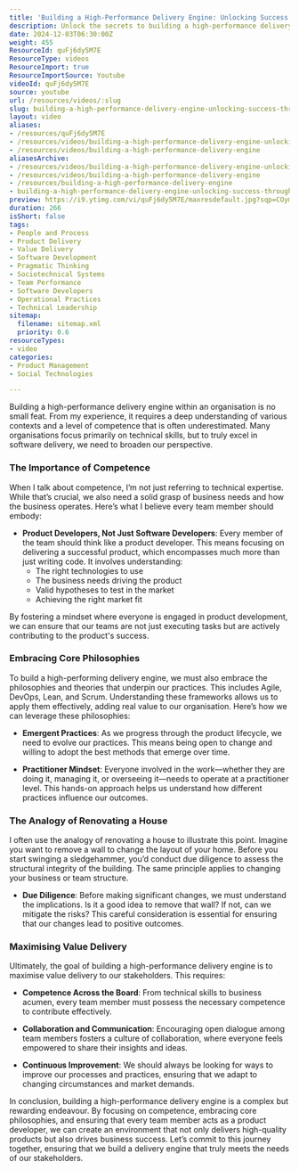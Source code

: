 ```yaml
---
title: 'Building a High-Performance Delivery Engine: Unlocking Success Through Competence and Collaboration'
description: Unlock the secrets to building a high-performance delivery engine! Discover how competence, collaboration, and core philosophies drive software success.
date: 2024-12-03T06:30:00Z
weight: 455
ResourceId: quFj6dy5M7E
ResourceType: videos
ResourceImport: true
ResourceImportSource: Youtube
videoId: quFj6dy5M7E
source: youtube
url: /resources/videos/:slug
slug: building-a-high-performance-delivery-engine-unlocking-success-through-competence-and-collaboration
layout: video
aliases:
- /resources/quFj6dy5M7E
- /resources/videos/building-a-high-performance-delivery-engine-unlocking-success-through-competence-and-collaboration
- /resources/videos/building-a-high-performance-delivery-engine
aliasesArchive:
- /resources/videos/building-a-high-performance-delivery-engine-unlocking-success-through-competence-and-collaboration
- /resources/videos/building-a-high-performance-delivery-engine
- /resources/building-a-high-performance-delivery-engine
- building-a-high-performance-delivery-engine-unlocking-success-through-competence-and-collaboration
preview: https://i9.ytimg.com/vi/quFj6dy5M7E/maxresdefault.jpg?sqp=COymp7oG&rs=AOn4CLAiaNZF3dxererISCSR8zTqhCN2mw
duration: 266
isShort: false
tags:
- People and Process
- Product Delivery
- Value Delivery
- Software Development
- Pragmatic Thinking
- Sociotechnical Systems
- Team Performance
- Software Developers
- Operational Practices
- Technical Leadership
sitemap:
  filename: sitemap.xml
  priority: 0.6
resourceTypes:
- video
categories:
- Product Management
- Social Technologies

---
```

Building a high-performance delivery engine within an organisation is no small feat. From my experience, it requires a deep understanding of various contexts and a level of competence that is often underestimated. Many organisations focus primarily on technical skills, but to truly excel in software delivery, we need to broaden our perspective.

### The Importance of Competence

When I talk about competence, I’m not just referring to technical expertise. While that’s crucial, we also need a solid grasp of business needs and how the business operates. Here’s what I believe every team member should embody:

- **Product Developers, Not Just Software Developers**: Every member of the team should think like a product developer. This means focusing on delivering a successful product, which encompasses much more than just writing code. It involves understanding:
  - The right technologies to use
  - The business needs driving the product
  - Valid hypotheses to test in the market
  - Achieving the right market fit

By fostering a mindset where everyone is engaged in product development, we can ensure that our teams are not just executing tasks but are actively contributing to the product's success.

### Embracing Core Philosophies

To build a high-performing delivery engine, we must also embrace the philosophies and theories that underpin our practices. This includes Agile, DevOps, Lean, and Scrum. Understanding these frameworks allows us to apply them effectively, adding real value to our organisation. Here’s how we can leverage these philosophies:

- **Emergent Practices**: As we progress through the product lifecycle, we need to evolve our practices. This means being open to change and willing to adopt the best methods that emerge over time.

- **Practitioner Mindset**: Everyone involved in the work—whether they are doing it, managing it, or overseeing it—needs to operate at a practitioner level. This hands-on approach helps us understand how different practices influence our outcomes.

### The Analogy of Renovating a House

I often use the analogy of renovating a house to illustrate this point. Imagine you want to remove a wall to change the layout of your home. Before you start swinging a sledgehammer, you’d conduct due diligence to assess the structural integrity of the building. The same principle applies to changing your business or team structure. 

- **Due Diligence**: Before making significant changes, we must understand the implications. Is it a good idea to remove that wall? If not, can we mitigate the risks? This careful consideration is essential for ensuring that our changes lead to positive outcomes.

### Maximising Value Delivery

Ultimately, the goal of building a high-performance delivery engine is to maximise value delivery to our stakeholders. This requires:

- **Competence Across the Board**: From technical skills to business acumen, every team member must possess the necessary competence to contribute effectively.

- **Collaboration and Communication**: Encouraging open dialogue among team members fosters a culture of collaboration, where everyone feels empowered to share their insights and ideas.

- **Continuous Improvement**: We should always be looking for ways to improve our processes and practices, ensuring that we adapt to changing circumstances and market demands.

In conclusion, building a high-performance delivery engine is a complex but rewarding endeavour. By focusing on competence, embracing core philosophies, and ensuring that every team member acts as a product developer, we can create an environment that not only delivers high-quality products but also drives business success. Let’s commit to this journey together, ensuring that we build a delivery engine that truly meets the needs of our stakeholders.
